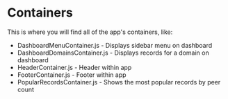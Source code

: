 # Containers
This is where you will find all of the app's containers, like:

- DashboardMenuContainer.js - Displays sidebar menu on dashboard
- DashboardDomainsContainer.js - Displays records for a domain on dashboard
- HeaderContainer.js - Header within app
- FooterContainer.js - Footer within app
- PopularRecordsContainer.js - Shows the most popular records by peer count
